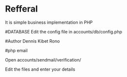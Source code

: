 <h1>Refferal</h1>

It is simple business implementation in PHP

#DATABASE
Edit the config file in accounts/db/config.php

#Author 
Dennis Kibet Rono

#php email

Open accounts/sendmail/verification/

Edit the files and enter your details
